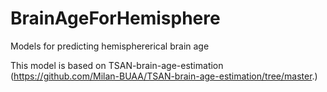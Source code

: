 # BrainAgeForHemisphere
Models for predicting hemisphererical brain age

This model is based on TSAN-brain-age-estimation (https://github.com/Milan-BUAA/TSAN-brain-age-estimation/tree/master.)